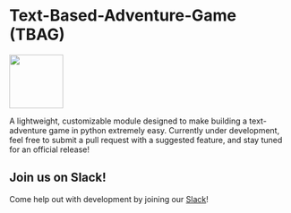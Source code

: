 # Text-Based-Adventure-Game (TBAG)
<img src="https://i.imgur.com/6NkHNNl.png" width="96">

A lightweight, customizable module designed to make building a text-adventure
game in python extremely easy. Currently under development, feel free to submit
a pull request with a suggested feature, and stay tuned for an official 
release!

## Join us on Slack!

Come help out with development by joining our [Slack](https://tbagdev-invite.herokuapp.com/)!